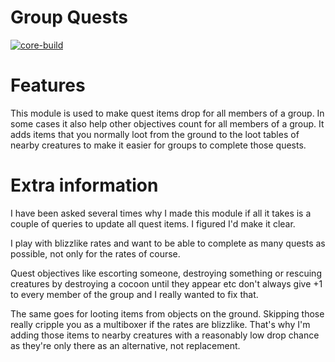 # Group Quests
[![core-build](https://github.com/tkn963/mod-groupquests/workflows/core-build/badge.svg?branch=master&event=push)](https://github.com/tkn963/mod-groupquests/actions?query=workflow%3Acore-build+branch%3Amaster+event%3Apush)

# Features
This module is used to make quest items drop for all members of a group. In some cases it also help other objectives count for all members of a group. It adds items that you normally loot from the ground to the loot tables of nearby creatures to make it easier for groups to complete those quests.

# Extra information
I have been asked several times why I made this module if all it takes is a couple of queries to update all quest items. I figured I'd make it clear.

I play with blizzlike rates and want to be able to complete as many quests as possible, not only for the rates of course.

Quest objectives like escorting someone, destroying something or rescuing creatures by destroying a cocoon until they appear etc don't always give +1 to every member of the group and I really wanted to fix that.

The same goes for looting items from objects on the ground. Skipping those really cripple you as a multiboxer if the rates are blizzlike. That's why I'm adding those items to nearby creatures with a reasonably low drop chance as they're only there as an alternative, not replacement.
